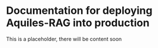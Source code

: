 # Documentation for deploying Aquiles-RAG into production

This is a placeholder, there will be content soon